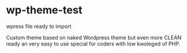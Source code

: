 # wp-theme-test
wpress file ready to import


Custom theme based on naked Wordpress theme but even more CLEAN ready an very easy to use special for coders with low kwoleged of PHP.
